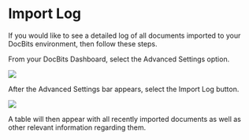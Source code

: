 

# Import Log

If you would like to see a detailed log of all documents imported to your DocBits environment, then follow these steps.

From your DocBits Dashboard, select the Advanced Settings option.

![](https://lh7-us.googleusercontent.com/Z7hWiBeKP-4aOgqEaR\_\_eFVXAx\_Ta95lr-TE\_v2a1xlI5Ts\_2g4vITMKRdhFpZlp3VDkppxSMJUx4\_Ko996Mr5LcjY-b28O1-OLvWqLxN2uJTU1dN5CK23Wa1mGBDIoWQZW9pqoxi\_SzzNyFV9ImB5A)

After the Advanced Settings bar appears, select the Import Log button.

![](https://lh7-us.googleusercontent.com/LbX5F\_G8jyHPFGmH2BnhyGPmNZ-pH92qwHuqyP0Optbf7ZlJM8c3E7qrf4telRjrc2X4i3zYagoLhH3FuY\_V9Qewg4J3O3AL3G4W6s89YmQQCueHnTYBejJhzcsUF\_\_q1SaA\_WWrxdyQHATVIi2f1mk)

A table will then appear with all recently imported documents as well as other relevant information regarding them.


